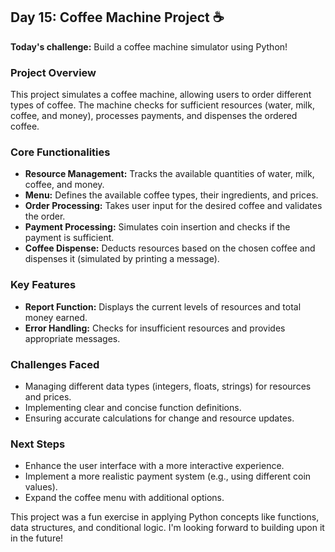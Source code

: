 ## Day 15: Coffee Machine Project ☕

**Today's challenge:** Build a coffee machine simulator using Python! 

### Project Overview
This project simulates a coffee machine, allowing users to order different types of coffee. The machine checks for sufficient resources (water, milk, coffee, and money), processes payments, and dispenses the ordered coffee. 

### Core Functionalities 
* **Resource Management:** Tracks the available quantities of water, milk, coffee, and money.
* **Menu:** Defines the available coffee types, their ingredients, and prices.
* **Order Processing:** Takes user input for the desired coffee and validates the order.
* **Payment Processing:** Simulates coin insertion and checks if the payment is sufficient.
* **Coffee Dispense:** Deducts resources based on the chosen coffee and dispenses it (simulated by printing a message).

### Key Features 
* **Report Function:** Displays the current levels of resources and total money earned.
* **Error Handling:** Checks for insufficient resources and provides appropriate messages.

### Challenges Faced 
* Managing different data types (integers, floats, strings) for resources and prices.
* Implementing clear and concise function definitions.
* Ensuring accurate calculations for change and resource updates.

### Next Steps 
* Enhance the user interface with a more interactive experience.
* Implement a more realistic payment system (e.g., using different coin values).
* Expand the coffee menu with additional options. 

This project was a fun exercise in applying Python concepts like functions, data structures, and conditional logic. I'm looking forward to building upon it in the future! 
